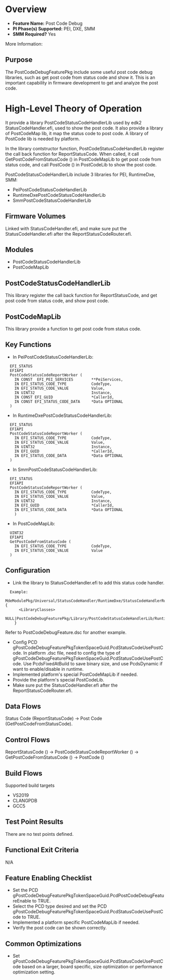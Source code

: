 # Overview
* **Feature Name:** Post Code Debug
* **PI Phase(s) Supported:** PEI, DXE, SMM
* **SMM Required?** Yes

More Information:

## Purpose
The PostCodeDebugFeaturePkg include some useful post code debug libraries, such as get post code from status code and show it.
This is an important capability in firmware development to get and analyze the post code.


# High-Level Theory of Operation
It provide a library PostCodeStatusCodeHandlerLib used by edk2 StatusCodeHandler.efi, used to show the post code.
It also provide a library of PostCodeMap lib, it map the status code to post code.
A library of PostCode lib is needed by platform.

In the library contstructor function, PostCodeStatusCodeHandlerLib register the call back function for ReportStatusCode.
When called, it call GetPostCodeFromStatusCode () in PostCodeMapLib to get post code from status code, and call PostCode () in PostCodeLib to show the post code.

PostCodeStatusCodeHandlerLib include 3 libraries for PEI, RuntimeDxe, SMM:
* PeiPostCodeStatusCodeHandlerLib
* RuntimeDxePostCodeStatusCodeHandlerLib
* SmmPostCodeStatusCodeHandlerLib

## Firmware Volumes
Linked with StatusCodeHandler.efi, and make sure put the StatusCodeHandler.efi after the ReportStatusCodeRouter.efi.

## Modules
* PostCodeStatusCodeHandlerLib
* PostCodeMapLib

## PostCodeStatusCodeHandlerLib
This library register the call back function for ReportStatusCode, and get post code from status code, and show post code.

## PostCodeMapLib
This library provide a function to get post code from status code.

## Key Functions
* In PeiPostCodeStatusCodeHandlerLib:
```
  EFI_STATUS
  EFIAPI
  PostCodeStatusCodeReportWorker (
    IN CONST  EFI_PEI_SERVICES        **PeiServices,
    IN EFI_STATUS_CODE_TYPE           CodeType,
    IN EFI_STATUS_CODE_VALUE          Value,
    IN UINT32                         Instance,
    IN CONST EFI_GUID                 *CallerId,
    IN CONST EFI_STATUS_CODE_DATA     *Data OPTIONAL
  )
```

* In RuntimeDxePostCodeStatusCodeHandlerLib:
```
  EFI_STATUS
  EFIAPI
  PostCodeStatusCodeReportWorker (
    IN EFI_STATUS_CODE_TYPE           CodeType,
    IN EFI_STATUS_CODE_VALUE          Value,
    IN UINT32                         Instance,
    IN EFI_GUID                       *CallerId,
    IN EFI_STATUS_CODE_DATA           *Data OPTIONAL
  )
```

* In SmmPostCodeStatusCodeHandlerLib:
```
  EFI_STATUS
  EFIAPI
  PostCodeStatusCodeReportWorker (
    IN EFI_STATUS_CODE_TYPE           CodeType,
    IN EFI_STATUS_CODE_VALUE          Value,
    IN UINT32                         Instance,
    IN EFI_GUID                       *CallerId,
    IN EFI_STATUS_CODE_DATA           *Data OPTIONAL
    )
```

* In PostCodeMapLib:
```
  UINT32
  EFIAPI
  GetPostCodeFromStatusCode (
    IN EFI_STATUS_CODE_TYPE           CodeType,
    IN EFI_STATUS_CODE_VALUE          Value
  )
```

## Configuration
* Link the library to StatusCodeHandler.efi to add this status code handler.
```
  Example:
    MdeModulePkg/Universal/StatusCodeHandler/RuntimeDxe/StatusCodeHandlerRuntimeDxe.inf {
      <LibraryClasses>
        NULL|PostCodeDebugFeaturePkg/Library/PostCodeStatusCodeHandlerLib/RuntimeDxePostCodeStatusCodeHandlerLib.inf
    }
```
  Refer to PostCodeDebugFeature.dsc for another example.
* Config PCD gPostCodeDebugFeaturePkgTokenSpaceGuid.PcdStatusCodeUsePostCode.
  In platform .dsc file, need to config the type of gPostCodeDebugFeaturePkgTokenSpaceGuid.PcdStatusCodeUsePostCode.
  Use PcdsFixedAtBuild to save binary size, and use PcdsDynamic if want to enable/disable in runtime.
* Implemented platform's special PostCodeMapLib if needed.
* Provide the platform's special PostCodeLib.
* Make sure put the StatusCodeHandler.efi after the ReportStatusCodeRouter.efi.

## Data Flows
Status Code (ReportStatusCode) -> Post Code (GetPostCodeFromStatusCode).

## Control Flows
ReportStatusCode () -> PostCodeStatusCodeReportWorker () -> GetPostCodeFromStatusCode () -> PostCode ()

## Build Flows
Supported build targets
* VS2019
* CLANGPDB
* GCC5

## Test Point Results
There are no test points defined.

## Functional Exit Criteria
N/A

## Feature Enabling Checklist
* Set the PCD gPostCodeDebugFeaturePkgTokenSpaceGuid.PcdPostCodeDebugFeatureEnable to TRUE.
* Select the PCD type desired and set the PCD gPostCodeDebugFeaturePkgTokenSpaceGuid.PcdStatusCodeUsePostCode to TRUE.
* Implemented a platform specific PostCodeMapLib if needed.
* Verify the post code can be shown correctly.

## Common Optimizations
* Set gPostCodeDebugFeaturePkgTokenSpaceGuid.PcdStatusCodeUsePostCode based on a larger, board specific, size
  optimization or performance optimization setting.

